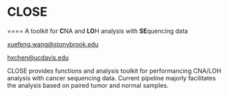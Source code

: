 # CLOSE
====
A toolkit for **C**NA and **LO**H analysis with **SE**quencing data


xuefeng.wang@stonybrook.edu 

hxchen@ucdavis.edu


CLOSE provides functions and analysis toolkit for performancing CNA/LOH analysis with cancer sequencing data. Current pipeline majorly facilitates the analysis based on paired tumor and normal samples.

